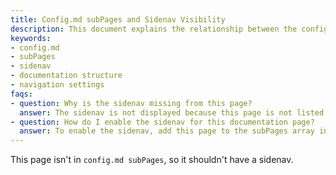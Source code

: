 ```yaml
---
title: Config.md subPages and Sidenav Visibility
description: This document explains the relationship between the config.md subPages setting and the display of the sidenav in documentation pages.
keywords:
- config.md
- subPages
- sidenav
- documentation structure
- navigation settings
faqs:
- question: Why is the sidenav missing from this page?
  answer: The sidenav is not displayed because this page is not listed in config.md under subPages. Only pages defined in subPages will show the sidenav.
- question: How do I enable the sidenav for this documentation page?
  answer: To enable the sidenav, add this page to the subPages array in config.md and save your changes; the sidenav will then appear.
---
```

This page isn't in `config.md subPages`, so it shouldn't have a sidenav.